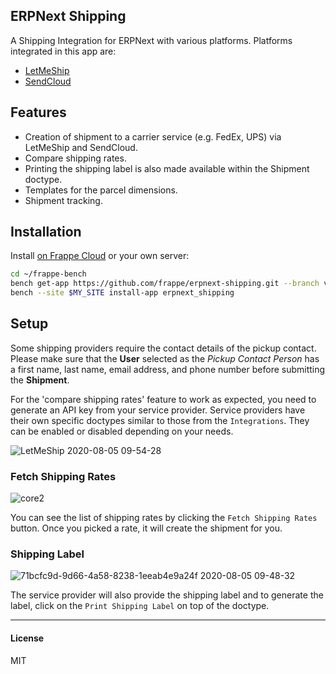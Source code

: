 ## ERPNext Shipping

A Shipping Integration for ERPNext with various platforms. Platforms integrated in this app are:

- [LetMeShip](https://www.letmeship.com/en/)
- [SendCloud](https://www.sendcloud.com/home-new/)

## Features
- Creation of shipment to a carrier service (e.g. FedEx, UPS) via LetMeShip and SendCloud. 
- Compare shipping rates. 
- Printing the shipping label is also made available within the Shipment doctype.
- Templates for the parcel dimensions.
- Shipment tracking.

## Installation

Install [on Frappe Cloud](https://frappecloud.com/marketplace/apps/shipping) or your own server:

```bash
cd ~/frappe-bench
bench get-app https://github.com/frappe/erpnext-shipping.git --branch version-14
bench --site $MY_SITE install-app erpnext_shipping
```

## Setup

Some shipping providers require the contact details of the pickup contact. Please make sure that the **User** selected as the _Pickup Contact Person_ has a first name, last name, email address, and phone number before submitting the **Shipment**.

For the 'compare shipping rates' feature to work as expected, you need to generate an API key from your service provider. Service providers have their own specific doctypes similar to those from the `Integrations`. They can be enabled or disabled depending on your needs.

![LetMeShip 2020-08-05 09-54-28](https://user-images.githubusercontent.com/17470909/89377411-500c4f80-d724-11ea-8fe5-b11fec2a5c27.png)

### Fetch Shipping Rates
![core2](https://user-images.githubusercontent.com/17470909/89377460-70d4a500-d724-11ea-8550-a2813b936651.gif)

You can see the list of shipping rates by clicking the `Fetch Shipping Rates` button. Once you picked a rate, it will create the shipment for you. 

### Shipping Label
![71bcfc9d-9d66-4a58-8238-1eeab4e9a24f 2020-08-05 09-48-32](https://user-images.githubusercontent.com/17470909/89377478-78944980-d724-11ea-8120-a5374c6e4c5e.png)

The service provider will also provide the shipping label and to generate the label, click on the `Print Shipping Label` on top of the doctype.

-----------------------
#### License

MIT
